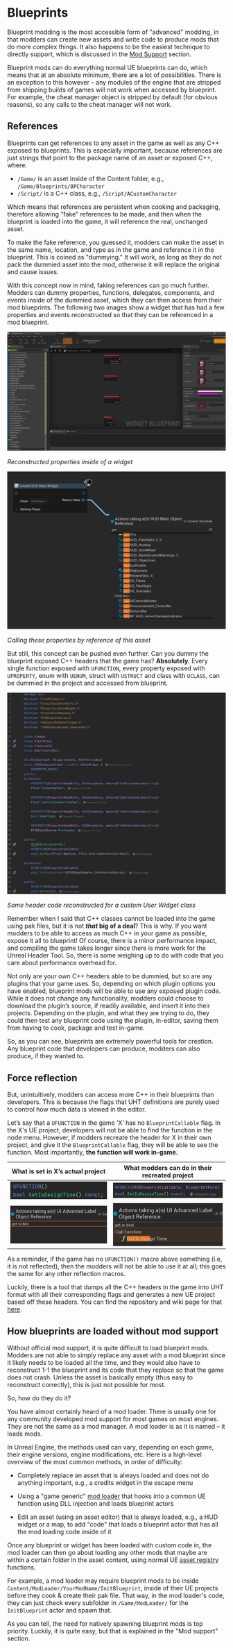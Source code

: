 # Blueprints
Blueprint modding is the most accessible form of "advanced" modding, in that modders can create new assets and write code to produce mods that do more complex things. It also happens to be the easiest technique to directly support, which is discussed in the [Mod Support](https://unreal-modding-library.github.io/dev-guide/ModSupport) section. 

Blueprint mods can do everything normal UE blueprints can do, which means that at an absolute minimum, there are a lot of possibilities. There is an exception to this however – any modules of the engine that are stripped from shipping builds of games will not work when accessed by blueprint. For example, the cheat manager object is stripped by default (for obvious reasons), so any calls to the cheat manager will not work.

## References
Blueprints can get references to any asset in the game as well as any C++ exposed to blueprints. This is especially important, because references are just strings that point to the package name of an asset or exposed C++, where:
- `/Game/` is an asset inside of the Content folder, e.g., `/Game/Blueprints/BPCharacter`
- `/Script/` is a C++ class, e.g., `/Script/ACustomCharacter`

Which means that references are persistent when cooking and packaging, therefore allowing "fake" references to be made, and then when the blueprint is loaded into the game, it will reference the real, unchanged asset. 

To make the fake reference, you guessed it, modders can make the asset in the same name, location, and type as in the game and reference it in the blueprint. This is coined as "dummying." It will work, as long as they do not pack the dummied asset into the mod, otherwise it will replace the original and cause issues. 

With this concept now in mind, faking references can go much further. Modders can dummy properties, functions, delegates, components, and events inside of the dummied asset, which they can then access from their mod blueprints. The following two images show a widget that has had a few properties and events reconstructed so that they can be referenced in a mod blueprint.

[![Reconstructed Widgets](../Images/RecontructedWidget.png)](https://github.com/Unreal-Modding-Library/dev-guide/blob/17d62210695e540807bac0633460f636067a9a32/src/Images/RecontructedWidget.png)

*Reconstructed properties inside of a widget*

[![Calling Widget Reference](../Images/CallingWidgetReference.png)](https://github.com/Unreal-Modding-Library/dev-guide/blob/17d62210695e540807bac0633460f636067a9a32/src/Images/CallingWidgetReference.png)

*Calling these properties by reference of this asset*

But still, this concept can be pushed even further. Can you dummy the blueprint exposed C++ headers that the game has? **Absolutely.** Every single function exposed with `UFUNCTION`, every property exposed with `UPROPERTY`, enum with `UENUM`, struct with `USTRUCT` and class with `UCLASS`, can be dummied in the project and accessed from blueprint. 

[![Reconstructed Header Code](../Images/UHTExampleCode.png)](https://github.com/Unreal-Modding-Library/dev-guide/blob/17d62210695e540807bac0633460f636067a9a32/src/Images/UHTExampleCode.png)

*Some header code reconstructed for a custom User Widget class*

Remember when I said that C++ classes cannot be loaded into the game using pak files, but it is not **_that_ big of a deal**? This is why. If you want modders to be able to access as much C++ in your game as possible, expose it all to blueprint! Of course, there is a minor performance impact, and compiling the game takes longer since there is more work for the Unreal Header Tool. So, there is some weighing up to do with code that you care about performance overhead for. 

Not only are your own C++ headers able to be dummied, but so are any plugins that your game uses. So, depending on which plugin options you have enabled, blueprint mods will be able to use any exposed plugin code. While it does not change any functionality, modders could choose to download the plugin’s source, if readily available, and insert it into their projects. Depending on the plugin, and what they are trying to do, they could then test any blueprint code using the plugin, in-editor, saving them from having to cook, package and test in-game. 

So, as you can see, blueprints are extremely powerful tools for creation. Any blueprint code that developers can produce, modders can also produce, if they wanted to. 

## Force reflection
But, unintuitively, modders can access more C++ in their blueprints than developers. This is because the flags that UHT definitions are purely used to control how much data is viewed in the editor. 

Let’s say that a `UFUNCTION` in the game ‘X’ has no `BlueprintCallable` flag. In the X's UE project, developers will not be able to find the function in the node menu. However, if modders recreate the header for X in their own project, and give it the `BlueprintCallable` flag, they will be able to see the function. Most importantly, **the function will work in-game.** 

What is set in X’s actual project | What modders can do in their recreated project
----------------------------------|--------------------------------------------
[![X's Header](../Images/NormalHeader.png)](https://github.com/Unreal-Modding-Library/dev-guide/blob/17d62210695e540807bac0633460f636067a9a32/src/Images/NormalHeader.png) | [![Modder's Header](../Images/RecreatedHeader.png)](https://github.com/Unreal-Modding-Library/dev-guide/blob/17d62210695e540807bac0633460f636067a9a32/src/Images/RecreatedHeader.png)
[![X's Reference](../Images/NormalReference.png)](https://github.com/Unreal-Modding-Library/dev-guide/blob/17d62210695e540807bac0633460f636067a9a32/src/Images/NormalReference.png) | [![Modder's Reference](../Images/RecreatedReference.png)](https://github.com/Unreal-Modding-Library/dev-guide/blob/17d62210695e540807bac0633460f636067a9a32/src/Images/RecreatedReference.png)

As a reminder, if the game has no `UFUNCTION()` macro above something (i.e, it is not reflected), then the modders will not be able to use it at all; this goes the same for any other reflection macros.

Luckily, there is a tool that dumps all the C++ headers in the game into UHT format with all their corresponding flags and generates a new UE project based off these headers. You can find the repository and wiki page for that [here](https://github.com/UE4SS-RE/RE-UE4SS/).

## How blueprints are loaded without mod support
Without official mod support, it is quite difficult to load blueprint mods. Modders are not able to simply replace any asset with a mod blueprint since it likely needs to be loaded all the time, and they would also have to reconstruct 1-1 the blueprint and its code that they replace so that the game does not crash. Unless the asset is basically empty (thus easy to reconstruct correctly), this is just not possible for most. 

So, how do they do it?

You have almost certainly heard of a mod loader. There is usually one for any community developed mod support for most games on most engines. They are not the same as a mod manager. A mod loader is as it is named – it loads mods. 

In Unreal Engine, the methods used can vary, depending on each game, their engine versions, engine modifications, etc. Here is a high-level overview of the most common methods, in order of difficulty:
- Completely replace an asset that is always loaded and does not do anything important, e.g., a credits widget in the escape menu

- Using a "game generic" [mod loader](https://github.com/RussellJerome/UnrealModLoader) that hooks into a common UE function using DLL injection and loads blueprint actors

- Edit an asset (using an asset editor) that is always loaded, e.g., a HUD widget or a map, to add "code" that loads a blueprint actor that has all the mod loading code inside of it

Once any blueprint or widget has been loaded with custom code in, the mod loader can then go about loading any other mods that maybe are within a certain folder in the asset content, using normal UE [asset registry](https://docs.unrealengine.com/4.27/en-US/ProgrammingAndScripting/ProgrammingWithCPP/Assets/Registry/) functions. 

For example, a mod loader may require blueprint mods to be inside `Content/ModLoader/YourModName/InitBlueprint`, inside of their UE projects before they cook & create their pak file. That way, in the mod loader's code, they can just check every subfolder in `/Game/ModLoader/` for the `InitBlueprint` actor and spawn that.

As you can tell, the need for natively spawning blueprint mods is top priority. Luckily, it is quite easy, but that is explained in the "Mod support" section.
